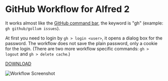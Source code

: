 GitHub Workflow for Alfred 2
============================

It works almost like the [GitHub command bar](https://github.com/blog/1264-introducing-the-command-bar), the keyword is "gh" (example: `gh github/gollum issues`).

At first you need to login by `gh > login <user>`, it opens a dialog box for the password. The workflow does not save the plain password, only a cookie for the login.
(There are two more workflow specific commands: `gh > logout` and `gh > delete cache`.)

[DOWNLOAD](http://gh01.de/alfred/github/github.alfredworkflow)

![Workflow Screenshot](http://gh01.de/alfred/github/screenshot.png)
